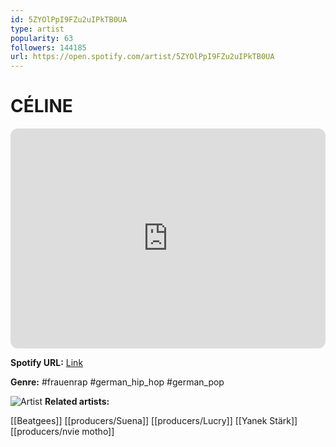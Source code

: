 ```yaml
---
id: 5ZYOlPpI9FZu2uIPkTB0UA
type: artist
popularity: 63
followers: 144185
url: https://open.spotify.com/artist/5ZYOlPpI9FZu2uIPkTB0UA
---
```

# CÉLINE

<iframe style="border-radius:12px" src="https://open.spotify.com/embed/artist/5ZYOlPpI9FZu2uIPkTB0UA" width="100%" height="352" frameBorder="0" allowfullscreen="" allow="autoplay; clipboard-write; encrypted-media; fullscreen; picture-in-picture" loading="lazy"></iframe>

**Spotify URL:** [Link](https://open.spotify.com/artist/5ZYOlPpI9FZu2uIPkTB0UA)

**Genre:**  #frauenrap #german_hip_hop #german_pop

![Artist](https://i.scdn.co/image/ab6761610000e5eb3144d6e3d4db7d05dbdc26f5)
**Related artists:**

[[Beatgees]]
[[producers/Suena]]
[[producers/Lucry]]
[[Yanek Stärk]]
[[producers/nvie motho]]
